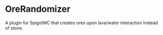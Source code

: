 # OreRandomizer
A plugin for SpigotMC that creates ores upon lava/water interaction instead of stone.
